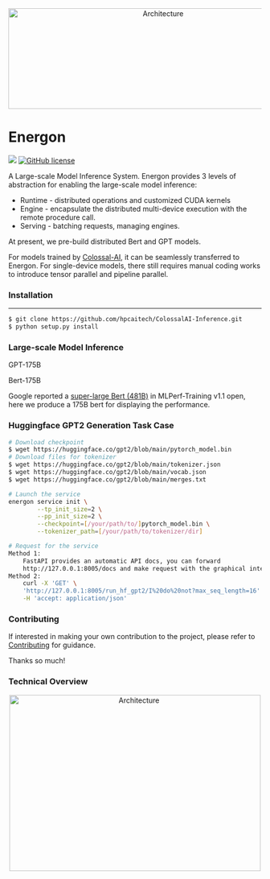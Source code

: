 <div  align="center">    
    <img src="https://user-images.githubusercontent.com/12018307/165214566-467a1748-5987-4664-b5b2-d6e3367bb1b9.png" width = "600" height = "200
    " alt="Architecture" align=center />
</div>

# Energon

![](https://img.shields.io/badge/Made%20with-ColossalAI-blueviolet?style=flat)
[![GitHub license](https://img.shields.io/github/license/hpcaitech/FastFold)](https://github.com/hpcaitech/ColossalAI-Inference/blob/main/LICENSE)


A Large-scale Model Inference System.
Energon provides 3 levels of abstraction for enabling the large-scale model inference:
- Runtime - distributed operations and customized CUDA kernels 
- Engine - encapsulate the distributed multi-device execution with the remote procedure call.
- Serving - batching requests, managing engines.
  
At present, we pre-build distributed Bert and GPT models.

For models trained by [Colossal-AI](https://github.com/hpcaitech/ColossalAI), it can be seamlessly transferred to Energon.
For single-device models, there still requires manual coding works to introduce tensor parallel and pipeline parallel.


### Installation
--- 
``` bash
$ git clone https://github.com/hpcaitech/ColossalAI-Inference.git
$ python setup.py install
```

### Large-scale Model Inference
GPT-175B


Bert-175B

Google reported a [super-large Bert (481B)](https://mlcommons.org/en/training-normal-11/) in MLPerf-Training v1.1 open, here we produce a 175B bert for displaying the performance.


<!-- ``` bash
# To pack the distributed inference as a service, we rely on Triton python backend.
$ docker run --gpus all --name=triton_server -v /<host path>/workspace:/opt/tritonserver/host --shm-size=1g --ulimit memlock=-1 -p 10010:8000 -p 10011:8001 -p 10012:8002 --ulimit stack=67108864 -ti nvcr.io/nvidia/tritonserver:21.10-py3

$ git clone https://github.com/triton-inference-server/python_backend -b r<xx.yy>

$ mv /examples/energon /opt/tritonserver/python_backend/models

$ bash run_gpt.sh
``` -->
### Huggingface GPT2 Generation Task Case

``` bash
# Download checkpoint
$ wget https://huggingface.co/gpt2/blob/main/pytorch_model.bin
# Download files for tokenizer
$ wget https://huggingface.co/gpt2/blob/main/tokenizer.json
$ wget https://huggingface.co/gpt2/blob/main/vocab.json
$ wget https://huggingface.co/gpt2/blob/main/merges.txt

# Launch the service
energon service init \
        --tp_init_size=2 \
        --pp_init_size=2 \
        --checkpoint=[/your/path/to/]pytorch_model.bin \
        --tokenizer_path=[/your/path/to/tokenizer/dir]

# Request for the service
Method 1: 
    FastAPI provides an automatic API docs, you can forward 
    http://127.0.0.1:8005/docs and make request with the graphical interface.
Method 2:
    curl -X 'GET' \
    'http://127.0.0.1:8005/run_hf_gpt2/I%20do%20not?max_seq_length=16' \
    -H 'accept: application/json'
```




### Contributing

If interested in making your own contribution to the project, please refer to [Contributing](./CONTRIBUTING.md) for guidance.

Thanks so much!

### Technical Overview

<div  align="center">    
    <img src="https://user-images.githubusercontent.com/12018307/158764528-c14538f4-8d9a-4bc8-8c6f-2e1ea82ecb59.png" width = "500" height = "350" alt="Architecture" align=center />
</div>
